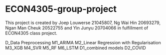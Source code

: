 # ECON4305-group-project
This project is created by Joep Louwerse 21045807, Ng Wai Hin 20693279, Ngan Man Cheuk 20522755 and Yin Junyu 20704066 in fulfillment of ECON4305 class project. 

D_Data Preprocessing 
M1_ARIMA
M2_Linear Regression with Regularisation
M3_XGB
M4_SVR
M5_RF
M6_LSTM
D1_combined models
D2_COVID
